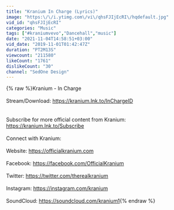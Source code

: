 ```yaml
---
title: "Kranium In Charge (Lyrics)"
image: "https:\/\/i.ytimg.com\/vi\/qhsFJIjEcRI\/hqdefault.jpg"
vid_id: "qhsFJIjEcRI"
categories: "Music"
tags: ["#kraniumvevo","Dancehall","music"]
date: "2021-11-04T14:58:51+03:00"
vid_date: "2019-11-01T01:42:47Z"
duration: "PT2M13S"
viewcount: "211580"
likeCount: "1761"
dislikeCount: "30"
channel: "SedOne Design"
---
```

{% raw %}Kranium - In Charge <br /><br />Stream/Download: <a rel="nofollow" target="blank" href="https://kranium.lnk.to/InChargeID">https://kranium.lnk.to/InChargeID</a><br /><br /><br />Subscribe for more official content from Kranium:<br /><a rel="nofollow" target="blank" href="https://kranium.lnk.to/Subscribe">https://kranium.lnk.to/Subscribe</a><br /><br />Connect with Kranium:<br /><br />Website: <a rel="nofollow" target="blank" href="https://officialkranium.com">https://officialkranium.com</a><br /><br />Facebook: <a rel="nofollow" target="blank" href="https://facebook.com/OfficialKranium">https://facebook.com/OfficialKranium</a> <br /><br />Twitter: <a rel="nofollow" target="blank" href="https://twitter.com/therealkranium">https://twitter.com/therealkranium</a><br /><br />Instagram: <a rel="nofollow" target="blank" href="https://instagram.com/kranium">https://instagram.com/kranium</a><br /><br />SoundCloud: <a rel="nofollow" target="blank" href="https://soundcloud.com/kranium1">https://soundcloud.com/kranium1</a>{% endraw %}
